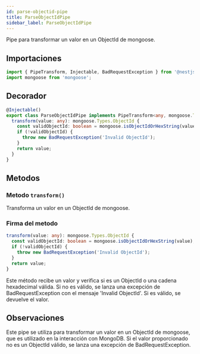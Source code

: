 ```yaml
---
id: parse-objectid-pipe
title: ParseObjectIdPipe
sidebar_label: ParseObjectIdPipe
---
```


Pipe para transformar un valor en un ObjectId de mongoose.

## Importaciones

```jsx
import { PipeTransform, Injectable, BadRequestException } from '@nestjs/common';
import mongoose from 'mongoose';
```

## Decorador
```ts
@Injectable()
export class ParseObjectIdPipe implements PipeTransform<any, mongoose.Types.ObjectId> {
  transform(value: any): mongoose.Types.ObjectId {
    const validObjectId: boolean = mongoose.isObjectIdOrHexString(value);
    if (!validObjectId) {
      throw new BadRequestException('Invalid ObjectId');
    }
    return value;
  }
}
```

## Metodos
### Metodo `transform()`
Transforma un valor en un ObjectId de mongoose.

### Firma del metodo
```ts
transform(value: any): mongoose.Types.ObjectId {
  const validObjectId: boolean = mongoose.isObjectIdOrHexString(value);
  if (!validObjectId) {
    throw new BadRequestException('Invalid ObjectId');
  }
  return value;
}
```
Este método recibe un valor y verifica si es un ObjectId o una cadena hexadecimal válida. Si no es válido, se lanza una excepción de BadRequestException con el mensaje 'Invalid ObjectId'. Si es válido, se devuelve el valor.

## Observaciones
Este pipe se utiliza para transformar un valor en un ObjectId de mongoose, que es utilizado en la interacción con MongoDB. Si el valor proporcionado no es un ObjectId válido, se lanza una excepción de BadRequestException.